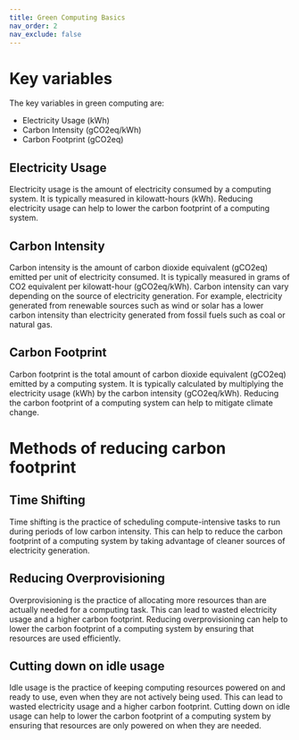 ```yaml
---
title: Green Computing Basics
nav_order: 2
nav_exclude: false     
---
```


# Key variables
The key variables in green computing are:
* Electricity Usage (kWh)
* Carbon Intensity (gCO2eq/kWh)
* Carbon Footprint (gCO2eq)
## Electricity Usage
Electricity usage is the amount of electricity consumed by a computing system. It is typically measured in kilowatt-hours (kWh). Reducing electricity usage can help to lower the carbon footprint of a computing system.
## Carbon Intensity
Carbon intensity is the amount of carbon dioxide equivalent (gCO2eq) emitted per unit of
electricity consumed. It is typically measured in grams of CO2 equivalent per kilowatt-hour (gCO2eq/kWh). Carbon intensity can vary depending on the source of electricity generation. For example, electricity generated from renewable sources such as wind or solar has a lower carbon intensity than electricity generated from fossil fuels such as coal or natural gas.
## Carbon Footprint
Carbon footprint is the total amount of carbon dioxide equivalent (gCO2eq) emitted by a
computing system. It is typically calculated by multiplying the electricity usage (kWh) by the carbon intensity (gCO2eq/kWh). Reducing the carbon footprint of a computing system can help to mitigate climate change.


# Methods of reducing carbon footprint
## Time Shifting
Time shifting is the practice of scheduling compute-intensive tasks to run during periods of low carbon intensity. This can help to reduce the carbon footprint of a computing system by taking advantage of cleaner sources of electricity generation.
## Reducing Overprovisioning
Overprovisioning is the practice of allocating more resources than are actually needed for a computing task. This can lead to wasted electricity usage and a higher carbon footprint. Reducing overprovisioning can help to lower the carbon footprint of a computing system by ensuring that resources are used efficiently.
## Cutting down on idle usage
Idle usage is the practice of keeping computing resources powered on and ready to use, even when they are not actively being used. This can lead to wasted electricity usage and a higher carbon footprint. Cutting down on idle usage can help to lower the carbon footprint of a computing system by ensuring that resources are only powered on when they are needed.

